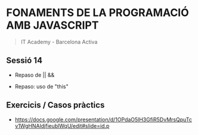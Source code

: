 # FONAMENTS DE LA PROGRAMACIÓ AMB JAVASCRIPT

> IT Academy - Barcelona Activa

## Sessió 14

- Repaso de || &&

- Repaso: uso de "this"

## Exercicis / Casos pràctics

- https://docs.google.com/presentation/d/1OPdaO5lH3GfiR5DvMrsQpuTcv1WgHNAldjfieublWqU/edit#slide=id.p
